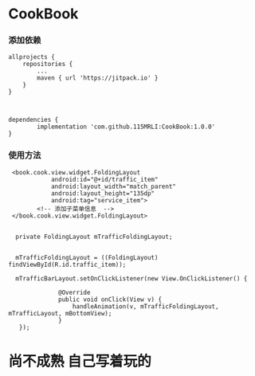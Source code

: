 # CookBook


### 添加依赖


    allprojects {
		repositories {
			...
			maven { url 'https://jitpack.io' }
		}
	}

  

    dependencies {
	        implementation 'com.github.115MRLI:CookBook:1.0.0'
	}

###  使用方法


     <book.cook.view.widget.FoldingLayout
                android:id="@+id/traffic_item"
                android:layout_width="match_parent"
                android:layout_height="135dp"
                android:tag="service_item">
            <!-- 添加子菜单信息  -->
     </book.cook.view.widget.FoldingLayout>


      private FoldingLayout mTrafficFoldingLayout;


      mTrafficFoldingLayout = ((FoldingLayout) findViewById(R.id.traffic_item));

      mTrafficBarLayout.setOnClickListener(new View.OnClickListener() {

                  @Override
                  public void onClick(View v) {
                      handleAnimation(v, mTrafficFoldingLayout, mTrafficLayout, mBottomView);
                  }
       });

#  尚不成熟  自己写着玩的